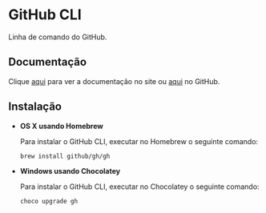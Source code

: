 # GitHub CLI

Linha de comando do GitHub.

## Documentação

Clique [aqui](https://cli.github.com) para ver a documentação no site ou [aqui](https://github.com/cli/cli) no GitHub.

## Instalação

- **OS X usando Homebrew**

  Para instalar o GitHub CLI, executar no Homebrew o seguinte comando:

  ```
  brew install github/gh/gh
  ```

- **Windows usando Chocolatey**

  Para instalar o GitHub CLI, executar no Chocolatey o seguinte comando:

  ```
  choco upgrade gh
  ```